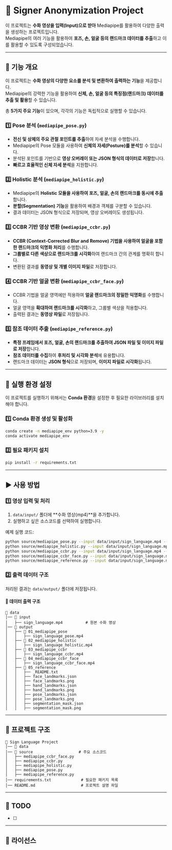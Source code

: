 # 🚀 Signer Anonymization Project

이 프로젝트는 **수화 영상을 입력(Input)으로 받아** Mediapipe를 활용하여 다양한 출력을 생성하는 프로젝트입니다.  
Mediapipe의 여러 기능을 활용하여 **포즈, 손, 얼굴 등의 랜드마크 데이터를 추출**하고 이를 활용할 수 있도록 구성되었습니다.

---

## 📌 기능 개요

이 프로젝트는 **수화 영상의 다양한 요소를 분석 및 변환하여 출력하는 기능**을 제공합니다.  
Mediapipe의 강력한 기능을 활용하여 **신체, 손, 얼굴 등의 특징점(랜드마크) 데이터를 추출 및 활용**할 수 있습니다.

총 **5가지 주요 기능**이 있으며, 각각의 기능은 독립적으로 실행할 수 있습니다.

### 1️⃣ **Pose 분석 (`mediapipe_pose.py`)**

- **전신 및 상체의 주요 관절 포인트를 추출**하여 자세 분석을 수행합니다.
- Mediapipe의 Pose 모듈을 사용하여 **신체의 자세(Posture)를 분석**할 수 있습니다.
- 분석된 포인트를 기반으로 **영상 오버레이 또는 JSON 형식의 데이터로 저장**합니다.
- **빠르고 효율적인 신체 자세 분석**을 지원합니다.

### 2️⃣ **Holistic 분석 (`mediapipe_holistic.py`)**

- Mediapipe의 **Holistic 모듈을 사용하여 포즈, 얼굴, 손의 랜드마크를 동시에 추출**합니다.
- **분할(Segmentation) 기능**을 활용하여 배경과 객체를 구분할 수 있습니다.
- 결과 데이터는 JSON 형식으로 저장되며, 영상 오버레이도 생성됩니다.

### 3️⃣ **CCBR 기반 영상 변환 (`mediapipe_ccbr.py`)**

- **CCBR (Context-Corrected Blur and Remove) 기법을 사용하여 얼굴을 포함한 랜드마크의 익명화 처리**를 수행합니다.
- **그룹별로 다른 색상으로 랜드마크를 시각화**하여 랜드마크 간의 관계를 명확히 합니다.
- 변환된 결과를 **동영상 및 개별 이미지 파일**로 저장합니다.

### 4️⃣ **CCBR 기반 얼굴 변환 (`mediapipe_ccbr_face.py`)**

- CCBR 기법을 얼굴 영역에만 적용하여 **얼굴 랜드마크의 정밀한 익명화**를 수행합니다.
- 얼굴 영역을 **확대하여 랜드마크를 시각화**하고, 그룹별 색상을 적용합니다.
- 출력된 결과는 **동영상 파일**로 저장됩니다.

### 5️⃣ **참조 데이터 추출 (`mediapipe_reference.py`)**

- **특정 프레임에서 포즈, 얼굴, 손의 랜드마크를 추출하여 JSON 파일 및 이미지 파일로 저장**합니다.
- **참조 데이터를 수집**하여 **후처리 및 시각화 분석**에 유용합니다.
- 랜드마크 데이터는 **JSON 형식**으로 저장되며, **이미지 파일로 시각화**됩니다.

---

## 🔧 실행 환경 설정

이 프로젝트를 실행하기 위해서는 **Conda 환경**을 설정한 후 필요한 라이브러리를 설치해야 합니다.

### 1️⃣ **Conda 환경 생성 및 활성화**

```bash
conda create -n mediapipe_env python=3.9 -y
conda activate mediapipe_env
```

### 2️⃣ **필요 패키지 설치**

```bash
pip install -r requirements.txt
```

---

## ▶ 사용 방법

### 1️⃣ **영상 입력 및 처리**

1. `data/input/` 폴더에 **수화 영상(mp4)**을 추가합니다.
2. 실행하고 싶은 소스코드를 선택하여 실행합니다.

예제 실행 코드:

```bash
python source/mediapipe_pose.py --input data/input/sign_language.mp4 --output data/output/mediapipe_pose_test
python source/mediapipe_holistic.py --input data/input/sign_language.mp4 --output data/output/mediapipe_holistic_test
python source/mediapipe_ccbr.py --input data/input/sign_language.mp4 --output data/output/mediapipe_ccbr_test
python source/mediapipe_ccbr_face.py --input data/input/sign_language.mp4 --output data/output/mediapipe_ccbr_face_test
python source/mediapipe_reference.py --input data/input/sign_language.mp4 --output data/output/mediapipe_reference_test
```

### 2️⃣ **출력 데이터 구조**

처리된 결과는 `data/output/` 폴더에 저장됩니다.

#### **📂 데이터 출력 구조**

```
📁 data
│── 📁 input
│   ├── sign_language.mp4          # 원본 수화 영상
│── 📁 output
│   ├── 📁 01_mediapipe_pose
│   │   ├── sign_language_pose.mp4
│   ├── 📁 02_mediapipe_holistic
│   │   ├── sign_language_holistic.mp4
│   ├── 📁 03_mediapipe_ccbr
│   │   ├── sign_language_ccbr.mp4
│   ├── 📁 04_mediapipe_ccbr_face
│   │   ├── sign_language_ccbr_face.mp4
│   ├── 📁 05_reference
│   │   ├── _README.txt
│   │   ├── face_landmarks.json
│   │   ├── face_landmarks.png
│   │   ├── hand_landmarks.json
│   │   ├── hand_landmarks.png
│   │   ├── pose_landmarks.json
│   │   ├── pose_landmarks.png
│   │   ├── segmentation_mask.json
│   │   ├── segmentation_mask.png
```

---

## 📂 프로젝트 구조

```
📁 Sign Language Project
│── 📁 data
│── 📁 source                    # 주요 소스코드
│   ├── mediapipe_ccbr_face.py
│   ├── mediapipe_ccbr.py
│   ├── mediapipe_holistic.py
│   ├── mediapipe_pose.py
│   ├── mediapipe_reference.py
│── requirements.txt             # 필요한 패키지 목록
│── README.md                    # 프로젝트 설명 파일
```

---

## 📌 TODO

- [ ]

---

## 📜 라이선스
